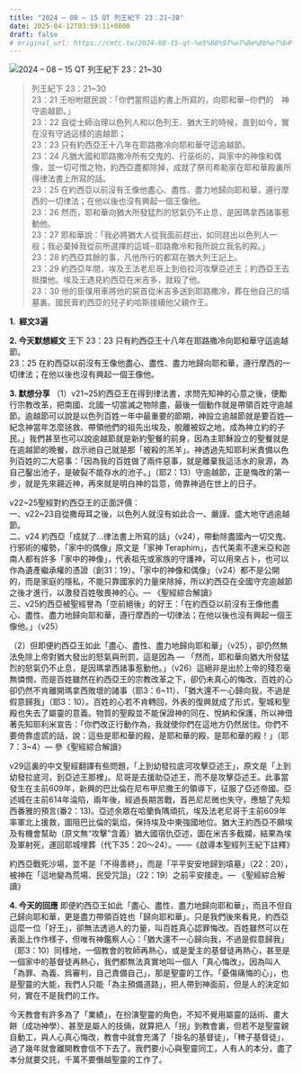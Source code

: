 ```yaml
---
title: "2024 – 08 – 15 QT 列王紀下 23：21~30"
date: 2025-04-12T03:59:11+0800
draft: false
# original_url: https://cmtc.tw/2024-08-15-qt-%e5%88%97%e7%8e%8b%e7%b4%80%e4%b8%8b-23%ef%bc%9a2130
---
```


![2024 – 08 – 15 QT 列王紀下 23：21\~30](/images/qt.jpg  "2024 – 08 – 15 QT 列王紀下 23：21\~30")

> 列王紀下 23：21\~30  
> 23：21 王吩咐眾民說：「你們當照這約書上所寫的，向耶和華─你們的　神守逾越節。」  
> 23：22 自從士師治理以色列人和以色列王、猶大王的時候，直到如今，實在沒有守過這樣的逾越節；  
> 23：23 只有約西亞王十八年在耶路撒冷向耶和華守這逾越節。  
> 23：24 凡猶大國和耶路撒冷所有交鬼的、行巫術的，與家中的神像和偶像，並一切可憎之物，約西亞盡都除掉，成就了祭司希勒家在耶和華殿裏所得律法書上所寫的話。  
> 23：25 在約西亞以前沒有王像他盡心、盡性、盡力地歸向耶和華，遵行摩西的一切律法；在他以後也沒有興起一個王像他。  
> 23：26 然而，耶和華向猶大所發猛烈的怒氣仍不止息，是因瑪拿西諸事惹動他。  
> 23：27 耶和華說：「我必將猶大人從我面前趕出，如同趕出以色列人一般；我必棄掉我從前所選擇的這城─耶路撒冷和我所說立我名的殿。」  
> 23：28 約西亞其餘的事，凡他所行的都寫在猶大列王記上。  
> 23：29 約西亞年間，埃及王法老尼哥上到伯拉河攻擊亞述王；約西亞王去抵擋他。埃及王遇見約西亞在米吉多，就殺了他。  
> 23：30 他的臣僕用車將他的屍首從米吉多送到耶路撒冷，葬在他自己的墳墓裏。國民膏約西亞的兒子約哈斯接續他父親作王。

**1.  經文3遍**

**2. 今天默想經文**
王下 23：23 只有約西亞王十八年在耶路撒冷向耶和華守這逾越節。  
23：25 在約西亞以前沒有王像他盡心、盡性、盡力地歸向耶和華，遵行摩西的一切律法；在他以後也沒有興起一個王像他。

**3. 默想分享**
（1）v21\~25約西亞王在得到律法書，求問先知神的心意之後，便勵行宗教改革，把南國、北國一切當滅之物除盡，最後一個動作就是帶領百姓守逾越節。逾越節可以說是以色列百姓一年中最重要的節期，神設立逾越節就是要百姓— 紀念神當年怎麼拯救、帶領他們的祖先出埃及，脫離被奴之地，成為神立約的子民。」我們甚至也可以說逾越節就是新約聖餐的前身，因為主耶穌設立的聖餐就是在逾越節的晚餐，啟示祂自己就是那「被殺的羔羊」。神透過先知耶利米責備以色列百姓的二大惡事：「因為我的百姓做了兩件惡事，就是離棄我這活水的泉源，為自己鑿出池子，是破裂不能存水的池子。」（耶2：13）守逾越節，正是悔改的第一步，就是先來親近神，再來就是明白神的旨意，倚靠神過在世上的日子。

v22\~25聖經對約西亞王的正面評價：  
一、v22\~23自從撒母耳之後，以色列人就沒有如此合一、嚴謹、盛大地守過逾越節。  
二、v24 約西亞「成就了…律法書上所寫的話」（v24），帶動除盡國內一切交鬼、行邪術的權勢，「家中的偶像」原文是「家神 Teraphim」，古代美索不達米亞和迦南人都有許多「家中的神像」，代表祖先或家族的守護神，可以用來占卜，也可以作為遺產繼承權的憑證（創31：19）。「家中的神像和偶像」（v24）都不是公開的，而是家庭的隱私，不能只靠國家的力量來除掉，所以約西亞在全國守完逾越節之後才進行，以激發百姓敬畏神的心。— 《聖經綜合解讀》  
三、v25約西亞被聖經譽為「空前絕後」的好王：「在約西亞以前沒有王像他盡心、盡性、盡力地歸向耶和華，遵行摩西的一切律法；在他以後也沒有興起一個王像他。」（v25）

（2）但即便約西亞王如此「盡心、盡性、盡力地歸向耶和華」（v25），卻仍然無法免除上帝對猶大發出的怒氣與刑罰，這是因為 — 「然而，耶和華向猶大所發猛烈的怒氣仍不止息，是因瑪拿西諸事惹動他。」（v26）這絕非是出於上帝的殘忍毫無憐憫，而是百姓雖然在約西亞王的宗教改革之下，卻仍未真心的悔改，百姓的心卻仍然不肯離開瑪拿西敗壞的諸事（耶3：6\~11）、「猶大還不一心歸向我，不過是假意歸我」（耶3：10）。百姓的心若不肯轉回，外表的復興就成了形式，聖城和聖殿也失去了屬靈的意義。物質的聖殿並不能保證神的同在、悅納和保護，所以神借著先知耶利米宣告：「你們改正行動作為，我就使你們在這地方仍然居住。你們不要倚靠虛謊的話，說：這些是耶和華的殿，是耶和華的殿，是耶和華的殿！」（耶7：3\~4）— 參《聖經綜合解讀》

v29這裏的中文聖經翻譯有些問題，「上到幼發拉底河攻擊亞述王」，原文是「上到幼發拉底河，到亞述王那裡」。尼哥是去援助亞述王，而不是攻擊亞述王。此事當發生在主前609年，新興的巴比倫在尼布甲尼撒王的領導下，征服了亞述帝國。亞述城在主前614年淪陷，兩年後，經過長期苦戰，首邑尼尼微也失守，應驗了先知西番雅的預言(番2：13)。亞述余眾在哈蘭負隅頑抗，埃及法老尼哥于主前609年率軍北上援救，圖阻巴比倫的氣焰，保持埃及中東強國地位。猶大王約西亞不願埃及有機會幫助（原文無“攻擊”含義）猶大國宿仇亞述，圖在米吉多截攔，結果為埃及軍射死，運回耶城埋葬（代下35：20～24）。――《啟導本聖經列王紀下註釋》

約西亞戰死沙場，並不是「不得善終」，而是「平平安安地歸到墳墓」（22：20），被神在「這地變為荒場、民受咒詛」（22：19）之前平安接走。— 《聖經綜合解讀》

**4. 今天的回應**
即便約西亞王如此「盡心、盡性、盡力地歸向耶和華」，而且不但自己歸向耶和華，更是盡力帶領百姓也「歸向耶和華」。只是我們後來看見，約西亞這麼一位「好王」，卻無法透過人的力量，叫百姓真心認罪悔改。百姓雖然可以在表面上作作樣子，但唯有神鑑察人心：「猶大還不一心歸向我，不過是假意歸我」（耶3：10）同樣地，一個教會的牧師再熱心，或是愛主的基督徒再熱心，甚至是一個家中的基督徒再熱心，我們都無法真實地叫一個人「真心悔改」。因為叫人「為罪、為義、爲審判，自己責備自己」，那是聖靈的工作。「憂傷痛悔的心」，也是聖靈的大能，我們人只能「為主預備道路」，把人帶到神面前，但是人的決定如何，實在不是我們的工作。

今天教會有許多為了「業績」，在扮演聖靈的角色，不知不覺用屬靈的話術、畫大餅（成功神學）、甚至是屬人的技倆，就算把人「拐」到教會裏，但若不是聖靈親自動工，與人心真心悔改，教會中就會充滿了「掛名的基督徒」，「稗子基督徒」，過了幾年就會離開教會信不下去了。我們要小心與聖靈同工，人有人的本分，盡了本分就要交託，千萬不要僭越聖靈的工作了。
